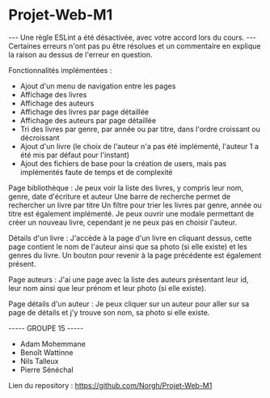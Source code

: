 # Projet-Web-M1

--- Une règle ESLint a été désactivée, avec votre accord lors du cours.
--- Certaines erreurs n'ont pas pu être résolues et un commentaire en explique la raison au dessus de l'erreur en question.

Fonctionnalités implémentées :

- Ajout d'un menu de navigation entre les pages
- Affichage des livres
- Affichage des auteurs
- Affichage des livres par page détaillée
- Affichage des auteurs par page détaillée
- Tri des livres par genre, par année ou par titre, dans l'ordre croissant ou décroissant
- Ajout d'un livre (le choix de l'auteur n'a pas été implémenté, l'auteur 1 a été mis par défaut pour l'instant)
- Ajout des fichiers de base pour la création de users, mais pas implémentés faute de temps et de complexité

Page bibliothèque :
Je peux voir la liste des livres, y compris leur nom, genre, date d'écriture et auteur
Une barre de recherche permet de rechercher un livre par titre
Un filtre pour trier les livres par genre, année ou titre est également implémenté.
Je peux ouvrir une modale permettant de créer un nouveau livre, cependant je ne peux pas en choisir l'auteur.

Détails d'un livre :
J'accède à la page d'un livre en cliquant dessus, cette page contient le nom de l'auteur ainsi que sa photo (si elle existe) et les genres du livre.
Un bouton pour revenir à la page précédente est également présent.

Page auteurs :
J'ai une page avec la liste des auteurs présentant leur id, leur nom ainsi que leur prénom et leur photo (si elle existe).

Page détails d'un auteur :
Je peux cliquer sur un auteur pour aller sur sa page de détails et j'y trouve son nom, sa photo si elle existe.

----- GROUPE 15 -----

- Adam Mohemmane
- Benoît Wattinne
- Nils Talleux
- Pierre Sénéchal

Lien du repository :
https://github.com/Norgh/Projet-Web-M1
